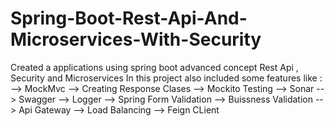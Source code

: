 # Spring-Boot-Rest-Api-And-Microservices-With-Security

Created a applications using spring boot advanced concept Rest Api , Security and Microservices In this project also included some features like : 
-->    MockMvc 
-->    Creating Response Clases 
-->    Mockito Testing 
-->    Sonar 
-->    Swagger 
-->    Logger 
-->    Spring Form Validation 
-->    Buissness Validation 
-->    Api Gateway 
-->    Load Balancing 
-->    Feign CLient
